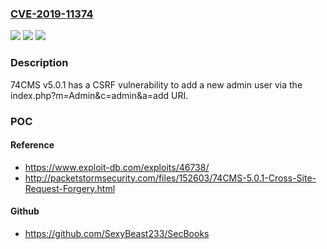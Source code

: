 ### [CVE-2019-11374](https://cve.mitre.org/cgi-bin/cvename.cgi?name=CVE-2019-11374)
![](https://img.shields.io/static/v1?label=Product&message=n%2Fa&color=blue)
![](https://img.shields.io/static/v1?label=Version&message=n%2Fa&color=blue)
![](https://img.shields.io/static/v1?label=Vulnerability&message=n%2Fa&color=brighgreen)

### Description

74CMS v5.0.1 has a CSRF vulnerability to add a new admin user via the index.php?m=Admin&c=admin&a=add URI.

### POC

#### Reference
- https://www.exploit-db.com/exploits/46738/
- http://packetstormsecurity.com/files/152603/74CMS-5.0.1-Cross-Site-Request-Forgery.html

#### Github
- https://github.com/SexyBeast233/SecBooks

